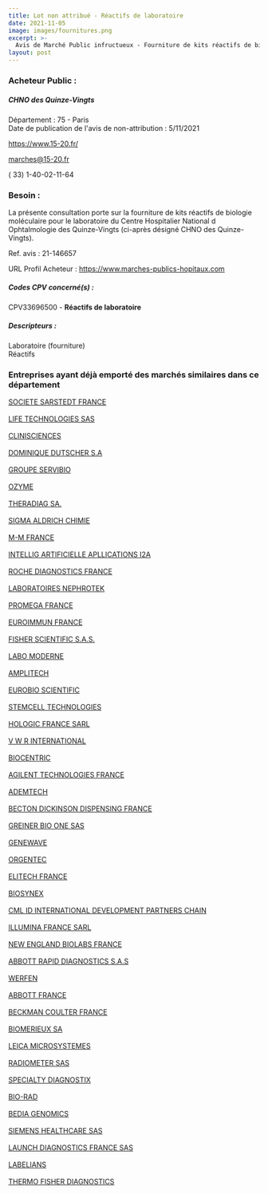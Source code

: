 ```yaml
---
title: Lot non attribué - Réactifs de laboratoire
date: 2021-11-05
image: images/fournitures.png
excerpt: >-
  Avis de Marché Public infructueux - Fourniture de kits réactifs de biologie moléculaire pour le laboratoire du chno des quinze-vingts
layout: post
---
```


### Acheteur Public :
##### CHNO des Quinze-Vingts
Département : 75 - Paris<br/>
Date de publication de l'avis de non-attribution : 5/11/2021


https://www.15-20.fr/

marches@15-20.fr

( 33) 1-40-02-11-64
### Besoin :

La présente consultation porte sur la fourniture de kits réactifs de biologie moléculaire pour le laboratoire du Centre Hospitalier National d Ophtalmologie des Quinze-Vingts (ci-après désigné CHNO des Quinze-Vingts).

Ref. avis : 21-146657

URL Profil Acheteur : https://www.marches-publics-hopitaux.com

##### Codes CPV concerné(s) :
CPV33696500 - **Réactifs de laboratoire** <br/>

##### Descripteurs :
Laboratoire (fourniture) <br/>
Réactifs <br/>

### Entreprises ayant déjà emporté des marchés similaires dans ce département
<a href="/entreprise-544/siren-302638481">SOCIETE SARSTEDT FRANCE</a><br/><br/>
<a href="/entreprise-544/siren-303696769">LIFE TECHNOLOGIES SAS</a><br/><br/>
<a href="/entreprise-546/siren-319449765">CLINISCIENCES</a><br/><br/>
<a href="/entreprise-546/siren-325204725">DOMINIQUE DUTSCHER S.A</a><br/><br/>
<a href="/entreprise-547/siren-328687330">GROUPE SERVIBIO</a><br/><br/>
<a href="/entreprise-547/siren-331046847">OZYME</a><br/><br/>
<a href="/entreprise-548/siren-339685612">THERADIAG SA.</a><br/><br/>
<a href="/entreprise-549/siren-340275924">SIGMA ALDRICH CHIMIE</a><br/><br/>
<a href="/entreprise-549/siren-342820438">M-M FRANCE</a><br/><br/>
<a href="/entreprise-550/siren-347717118">INTELLIG ARTIFICIELLE APLLICATIONS I2A</a><br/><br/>
<a href="/entreprise-552/siren-380484766">ROCHE DIAGNOSTICS FRANCE</a><br/><br/>
<a href="/entreprise-552/siren-384641155">LABORATOIRES NEPHROTEK</a><br/><br/>
<a href="/entreprise-553/siren-387792138">PROMEGA FRANCE</a><br/><br/>
<a href="/entreprise-553/siren-388341596">EUROIMMUN FRANCE</a><br/><br/>
<a href="/entreprise-555/siren-398827337">FISHER SCIENTIFIC S.A.S.</a><br/><br/>
<a href="/entreprise-555/siren-399195239">LABO MODERNE</a><br/><br/>
<a href="/entreprise-556/siren-404746216">AMPLITECH</a><br/><br/>
<a href="/entreprise-557/siren-414488171">EUROBIO SCIENTIFIC</a><br/><br/>
<a href="/entreprise-557/siren-417977139">STEMCELL TECHNOLOGIES</a><br/><br/>
<a href="/entreprise-557/siren-418221859">HOLOGIC FRANCE SARL</a><br/><br/>
<a href="/entreprise-558/siren-421287855">V W R INTERNATIONAL</a><br/><br/>
<a href="/entreprise-558/siren-421703786">BIOCENTRIC</a><br/><br/>
<a href="/entreprise-559/siren-423646736">AGILENT TECHNOLOGIES FRANCE</a><br/><br/>
<a href="/entreprise-559/siren-430421065">ADEMTECH</a><br/><br/>
<a href="/entreprise-560/siren-432638765">BECTON DICKINSON DISPENSING FRANCE</a><br/><br/>
<a href="/entreprise-560/siren-435106307">GREINER BIO ONE SAS</a><br/><br/>
<a href="/entreprise-561/siren-440278539">GENEWAVE</a><br/><br/>
<a href="/entreprise-563/siren-451095582">ORGENTEC</a><br/><br/>
<a href="/entreprise-563/siren-453250037">ELITECH FRANCE</a><br/><br/>
<a href="/entreprise-564/siren-481075703">BIOSYNEX</a><br/><br/>
<a href="/entreprise-569/siren-511028631">CML ID INTERNATIONAL DEVELOPMENT PARTNERS CHAIN</a><br/><br/>
<a href="/entreprise-570/siren-518859095">ILLUMINA FRANCE SARL</a><br/><br/>
<a href="/entreprise-571/siren-530602150">NEW ENGLAND BIOLABS FRANCE</a><br/><br/>
<a href="/entreprise-571/siren-533658993">ABBOTT RAPID DIAGNOSTICS S.A.S</a><br/><br/>
<a href="/entreprise-572/siren-562010264">WERFEN</a><br/><br/>
<a href="/entreprise-573/siren-602950206">ABBOTT FRANCE</a><br/><br/>
<a href="/entreprise-573/siren-632043071">BECKMAN COULTER FRANCE</a><br/><br/>
<a href="/entreprise-573/siren-673620399">BIOMERIEUX SA</a><br/><br/>
<a href="/entreprise-573/siren-682025069">LEICA MICROSYSTEMES</a><br/><br/>
<a href="/entreprise-574/siren-775662331">RADIOMETER SAS</a><br/><br/>
<a href="/entreprise-575/siren-788712099">SPECIALTY DIAGNOSTIX</a><br/><br/>
<a href="/entreprise-575/siren-789947322">BIO-RAD</a><br/><br/>
<a href="/entreprise-576/siren-800294332">BEDIA GENOMICS</a><br/><br/>
<a href="/entreprise-578/siren-810794800">SIEMENS HEALTHCARE SAS</a><br/><br/>
<a href="/entreprise-578/siren-817634496">LAUNCH DIAGNOSTICS FRANCE SAS</a><br/><br/>
<a href="/entreprise-581/siren-857200885">LABELIANS</a><br/><br/>
<a href="/entreprise-582/siren-955510003">THERMO FISHER DIAGNOSTICS</a><br/><br/>
